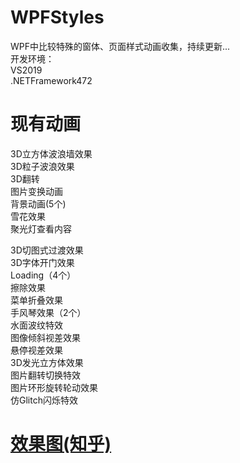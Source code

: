 # WPFStyles
WPF中比较特殊的窗体、页面样式动画收集，持续更新...  
开发环境：  
VS2019  
.NETFramework472  

# 现有动画
3D立方体波浪墙效果  
3D粒子波浪效果  
3D翻转  
图片变换动画  
背景动画(5个)  
雪花效果   
聚光灯查看内容

3D切图式过渡效果  
3D字体开门效果  
Loading（4个）  
擦除效果  
菜单折叠效果  
手风琴效果（2个）  
水面波纹特效  
图像倾斜视差效果  
悬停视差效果  
3D发光立方体效果  
图片翻转切换特效  
图片环形旋转轮动效果  
仿Glitch闪烁特效  



# [效果图(知乎)](https://zhuanlan.zhihu.com/p/459008647)